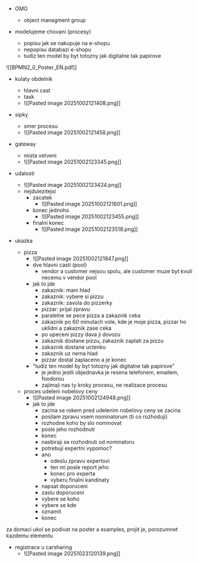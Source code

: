 - OMG
	- object managment group

- modelujeme chovani (procesy)
	- popisu jak se nakupuje na e-shopu
	- nepopisu databazi e-shopu
	- tudiz ten model by byt totozny jak digitalne tak papirove

![[BPMN2_0_Poster_EN.pdf]]
- kulaty obdelnik
	- hlavni cast
	- task
	- ![[Pasted image 20251002121408.png]]
- sipky
	- smer procesu
	- ![[Pasted image 20251002121458.png]]
- gateway
	- mista vetveni
	- ![[Pasted image 20251002123345.png]]
- udalosti
	- ![[Pasted image 20251002123424.png]]
	- nejdulezitejsi
		- zacatek
			- ![[Pasted image 20251002121601.png]]	
		- konec jednoho
			- ![[Pasted image 20251002123455.png]]
		- finalni konec
			- ![[Pasted image 20251002123518.png]]

- ukazka
	- pizza
		- ![[Pasted image 20251002121847.png]]
		- dve hlavni casti (pool)
			- vendor a customer nejsou spolu, ale customer muze byt kvuli necemu v vendor pool
		- jak to jde
			- zakaznik: mam hlad
			- zakaznik:  vybere si pizzu
			- zakaznik: zavola do pizzerky
			- pizzar: prijal zpravu
			- paralelne se pece pizza a zakaznik ceka
			- zakaznik po 60 minutach vole, kde je moje pizza, pizzar ho uklidni a zakaznik zase ceka
			- po upeceni pizzy dava ji dovozu
			- zakaznik dostane pizzu, zakaznik zaplati za pizzu
			- zakaznik dostane uctenku
			- zakaznik uz nema hlad
			- pizzar dostal zaplaceno a je konec
		- "tudiz ten model by byt totozny jak digitalne tak papirove"
			- je jedno jestli objednavka je resena telefonem, emailem, foodorou
			- zajimaji nas ty kroky procesu, ne realizace procesu
	- proces udeleni nobelovy ceny
		- ![[Pasted image 20251002124948.png]]
		- jak to jde
			- zacina se rokem pred udelenim nobelovy ceny se zacina
			- posilam zpravu vsem nominatorum (ti co rozhoduji)
			- rozhodne koho by slo nominovat
			- posle jeho rozhodnuti
			- konec
			- nasbiraji se rozhodnuti od nominatoru
			- potrebuji expertni vypomoc?
			- ano
				- odeslu zpravu expertovi
				- ten mi posle report jeho
				- konec pro experta
				- vyberu finalni kandinaty
			- napsat doporuceni
			- zaslu doporuceni
			- vybere se koho
			- vybere se kde
			- oznamit
			- konec

za domaci ukol se podivat na poster a examples, projit je, porozumnet kazdemu elementu

- registrace u carsharing
	- ![[Pasted image 20251023120139.png]]